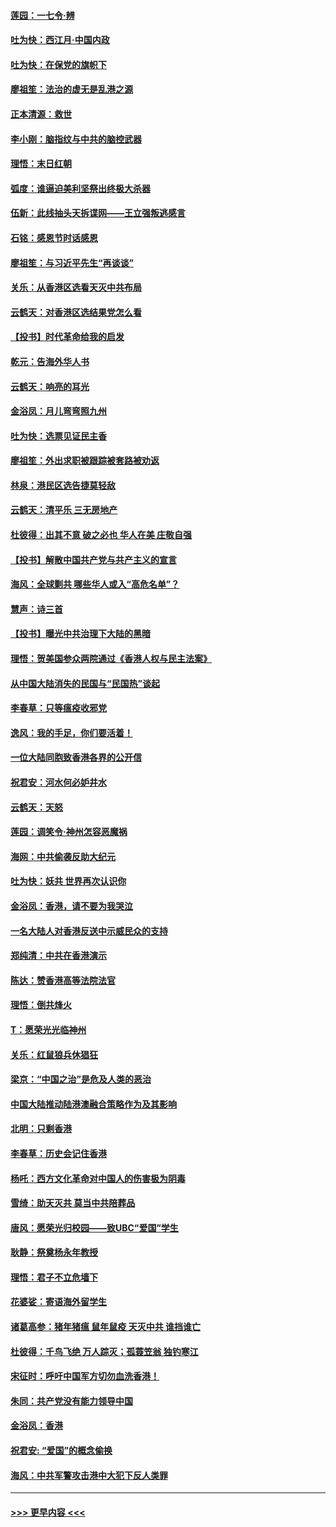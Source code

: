 #### [莲园：一七令‧辨](../pages/nsc993/n11692558.md?t=12020411) 
#### [吐为快：西江月·中国内政](../pages/nsc993/n11692071.md?t=12020411) 
#### [吐为快：在保党的旗帜下](../pages/nsc993/n11691188.md?t=12020411) 
#### [廖祖笙：法治的虚无是乱港之源](../pages/nsc993/n11690605.md?t=12020411) 
#### [正本清源：救世](../pages/nsc993/n11689134.md?t=12020411) 
#### [李小刚：脑指纹与中共的脑控武器](../pages/nsc993/n11688900.md?t=12020411) 
#### [理悟：末日红朝](../pages/nsc993/n11688829.md?t=12020411) 
#### [弧度：谁逼迫美利坚祭出终极大杀器](../pages/nsc993/n11688735.md?t=12020411) 
#### [伍新：此线抽头天拆谍网——王立强叛逃感言](../pages/nsc993/n11687981.md?t=12020411) 
#### [石铭：感恩节时话感恩](../pages/nsc993/n11687568.md?t=12020411) 
#### [廖祖笙：与习近平先生“再谈谈”](../pages/nsc993/n11687005.md?t=12020411) 
#### [关乐：从香港区选看天灭中共布局](../pages/nsc993/n11686647.md?t=12020411) 
#### [云鹤天：对香港区选结果党怎么看](../pages/nsc993/n11686216.md?t=12020411) 
#### [【投书】时代革命给我的启发](../pages/nsc993/n11684287.md?t=12020411) 
#### [乾元：告海外华人书](../pages/nsc993/n11684044.md?t=12020411) 
#### [云鹤天：响亮的耳光](../pages/nsc993/n11684254.md?t=12020411) 
#### [金浴凤：月儿弯弯照九州](../pages/nsc993/n11684231.md?t=12020411) 
#### [吐为快：选票见证民主香](../pages/nsc993/n11684206.md?t=12020411) 
#### [廖祖笙：外出求职被跟踪被套路被劝返](../pages/nsc993/n11683874.md?t=12020411) 
#### [林泉：港民区选告捷莫轻敌](../pages/nsc993/n11683930.md?t=12020411) 
#### [云鹤天：清平乐 三无房地产](../pages/nsc993/n11681521.md?t=12020411) 
#### [杜彼得：出其不意 破之必也 华人在美 庄敬自强](../pages/nsc993/n11679554.md?t=12020411) 
#### [【投书】解散中国共产党与共产主义的宣言](../pages/nsc993/n11679177.md?t=12020411) 
#### [海风：全球剿共 哪些华人或入“高危名单”？](../pages/nsc993/n11678617.md?t=12020411) 
#### [慧声：诗三首](../pages/nsc993/n11678848.md?t=12020411) 
#### [【投书】曝光中共治理下大陆的黑暗](../pages/nsc993/n11678674.md?t=12020411) 
#### [理悟：贺美国参众两院通过《香港人权与民主法案》](../pages/nsc993/n11678104.md?t=12020411) 
#### [从中国大陆消失的民国与“民国热”谈起](../pages/nsc993/n11678075.md?t=12020411) 
#### [李春草：只等瘟疫收邪党](../pages/nsc993/n11677308.md?t=12020411) 
#### [逸风：我的手足，你们要活着！](../pages/nsc993/n11676352.md?t=12020411) 
#### [一位大陆同胞致香港各界的公开信](../pages/nsc993/n11675761.md?t=12020411) 
#### [祝君安：河水何必妒井水](../pages/nsc993/n11675746.md?t=12020411) 
#### [云鹤天：天怒](../pages/nsc993/n11675718.md?t=12020411) 
#### [莲园：调笑令‧神州怎容恶魔祸](../pages/nsc993/n11675648.md?t=12020411) 
#### [海网：中共偷袭反助大纪元](../pages/nsc993/n11673515.md?t=12020411) 
#### [吐为快：妖共 世界再次认识你](../pages/nsc993/n11673506.md?t=12020411) 
#### [金浴凤：香港，请不要为我哭泣](../pages/nsc993/n11673248.md?t=12020411) 
#### [一名大陆人对香港反送中示威民众的支持](../pages/nsc993/n11672615.md?t=12020411) 
#### [郑纯清：中共在香港演示](../pages/nsc993/n11670539.md?t=12020411) 
#### [陈达：赞香港高等法院法官](../pages/nsc993/n11669542.md?t=12020411) 
#### [理悟：倒共烽火](../pages/nsc993/n11668844.md?t=12020411) 
#### [T：愿荣光光临神州](../pages/nsc993/n11668421.md?t=12020411) 
#### [关乐：红鼠狼兵休猖狂](../pages/nsc993/n11668378.md?t=12020411) 
#### [梁京：“中国之治”是危及人类的恶治](../pages/nsc993/n11668328.md?t=12020411) 
#### [中国大陆推动陆港澳融合策略作为及其影响](../pages/nsc993/n11668157.md?t=12020411) 
#### [北明：只剩香港](../pages/nsc993/n11668002.md?t=12020411) 
#### [李春草：历史会记住香港](../pages/nsc993/n11667927.md?t=12020411) 
#### [杨吒：西方文化革命对中国人的伤害极为阴毒](../pages/nsc993/n11664521.md?t=12020411) 
#### [雪绮：助天灭共 莫当中共陪葬品](../pages/nsc993/n11662650.md?t=12020411) 
#### [唐风：愿荣光归校园——致UBC“爱国”学生](../pages/nsc993/n11662194.md?t=12020411) 
#### [耿静：祭奠杨永年教授](../pages/nsc993/n11662514.md?t=12020411) 
#### [理悟：君子不立危墙下](../pages/nsc993/n11662172.md?t=12020411) 
#### [花婆娑：寄语海外留学生](../pages/nsc993/n11662121.md?t=12020411) 
#### [诸葛高参：猪年猪瘟 鼠年鼠疫 天灭中共 谁挡谁亡](../pages/nsc993/n11661980.md?t=12020411) 
#### [杜彼得：千鸟飞绝 万人踪灭；孤蓑笠翁 独钓寒江](../pages/nsc993/n11661170.md?t=12020411) 
#### [宋征时：呼吁中国军方切勿血洗香港！](../pages/nsc993/n11415318.md?t=12020411) 
#### [朱同：共产党没有能力领导中国](../pages/nsc993/n11660421.md?t=12020411) 
#### [金浴凤：香港](../pages/nsc993/n11660419.md?t=12020411) 
#### [祝君安: “爱国”的概念偷换](../pages/nsc993/n11659706.md?t=12020411) 
#### [海风：中共军警攻击港中大犯下反人类罪](../pages/nsc993/n11659632.md?t=12020411) 

----
#### [ >>> 更早内容 <<< ](../indexes/nsc993-earlier.md)
